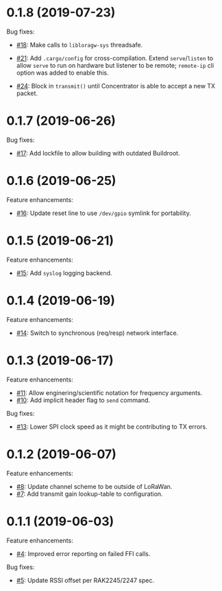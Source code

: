 <!--
M.m.p (YYYY-MM-DD)
==================
Add a summary of this release.

**BREAKING CHANGES**:

* Some change which breaks API or ABI compatiblity with.


Feature enhancements:

* [Link to github PR]():
  A new feature.

Bug fixes:

* [Link to github PR]():
  A bugfix.
-->


0.1.8 (2019-07-23)
==================
Bug fixes:

* [#18](https://github.com/helium/concentrate/pull/18):
  Make calls to `libloragw-sys` threadsafe.

* [#21](https://github.com/helium/concentrate/pull/21):
  Add `.cargo/config` for cross-compilation. Extend `serve`/`listen` to allow `serve` to run on hardware but listener to be remote; `remote-ip` cli option was added to enable this.

* [#24](https://github.com/helium/concentrate/pull/24):
  Block in `transmit()` until Concentrator is able to accept a new TX packet.

0.1.7 (2019-06-26)
==================
Bug fixes:

* [#17](https://github.com/helium/concentrate/pull/17):
  Add lockfile to allow building with outdated Buildroot.

0.1.6 (2019-06-25)
==================
Feature enhancements:

* [#16](https://github.com/helium/concentrate/pull/16):
  Update reset line to use `/dev/gpio` symlink for portability.

0.1.5 (2019-06-21)
==================
Feature enhancements:

* [#15](https://github.com/helium/concentrate/pull/15):
  Add `syslog` logging backend.

0.1.4 (2019-06-19)
==================
Feature enhancements:

* [#14](https://github.com/helium/concentrate/pull/14):
  Switch to synchronous (req/resp) network interface.

0.1.3 (2019-06-17)
==================
Feature enhancements:

* [#11](https://github.com/helium/concentrate/pull/11):
  Allow enginering/scientific notation for frequency arguments.
* [#10](https://github.com/helium/concentrate/pull/10):
  Add implicit header flag to `send` command.

Bug fixes:

* [#13](https://github.com/helium/concentrate/pull/13):
  Lower SPI clock speed as it might be contributing to TX errors.

0.1.2 (2019-06-07)
==================
Feature enhancements:

* [#8](https://github.com/helium/concentrate/pull/8):
  Update channel scheme to be outside of LoRaWan.
* [#7](https://github.com/helium/concentrate/pull/7):
  Add transmit gain lookup-table to configuration.

0.1.1 (2019-06-03)
==================
Feature enhancements:

* [#4](https://github.com/helium/concentrate/pull/4):
  Improved error reporting on failed FFI calls.

Bug fixes:

* [#5](https://github.com/helium/concentrate/pull/5):
  Update RSSI offset per RAK2245/2247 spec.
